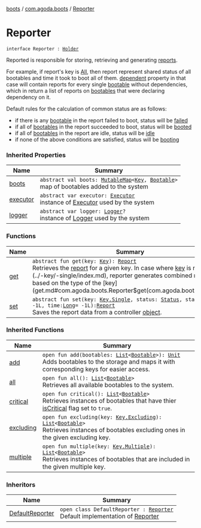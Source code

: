 [boots](../../index.md) / [com.agoda.boots](../index.md) / [Reporter](./index.md)

# Reporter

`interface Reporter : `[`Holder`](../-holder/index.md)

Reported is responsible for storing, retrieving and generating [reports](../-report/index.md).

For example, if report's key is [All](../-key/-all/index.md), then report represent
shared status of all bootables and time it took to boot all of them.
[dependent](../-report/dependent.md) property in that case will contain reports for every single
[bootable](../-bootable/index.md) without dependencies, which in return a list of reports on [bootables](../-bootable/index.md)
that were declaring dependency on it.

Default rules for the calculation of common status are as follows:

* if there is any [bootable](../-bootable/index.md) in the report failed to boot, status will be [failed](../-status/-failed/index.md)
* if all of [bootables](../-bootable/index.md) in the report succeeded to boot, status will be [booted](../-status/-booted/index.md)
* if all of [bootables](../-bootable/index.md) in the report are idle, status will be [idle](../-status/-idle/index.md)
* if none of the above conditions are satisfied, status will be [booting](../-status/-booting/index.md)

### Inherited Properties

| Name | Summary |
|---|---|
| [boots](../-holder/boots.md) | `abstract val boots: `[`MutableMap`](https://kotlinlang.org/api/latest/jvm/stdlib/kotlin.collections/-mutable-map/index.html)`<`[`Key`](../-key/index.md)`, `[`Bootable`](../-bootable/index.md)`>`<br>map of bootables added to the system |
| [executor](../-holder/executor.md) | `abstract var executor: `[`Executor`](../-executor/index.md)<br>instance of [Executor](../-executor/index.md) used by the system |
| [logger](../-holder/logger.md) | `abstract var logger: `[`Logger`](../-logger/index.md)`?`<br>instance of [Logger](../-logger/index.md) used by the system |

### Functions

| Name | Summary |
|---|---|
| [get](get.md) | `abstract fun get(key: `[`Key`](../-key/index.md)`): `[`Report`](../-report/index.md)<br>Retrieves the [report](../-report/index.md) for a given key. In case where [key](get.md#com.agoda.boots.Reporter$get(com.agoda.boots.Key)/key) is not [single](../-key/-single/index.md), reporter generates combined report based on the type of the [key](get.md#com.agoda.boots.Reporter$get(com.agoda.boots.Key)/key). |
| [set](set.md) | `abstract fun set(key: `[`Key.Single`](../-key/-single/index.md)`, status: `[`Status`](../-status/index.md)`, start: `[`Long`](https://kotlinlang.org/api/latest/jvm/stdlib/kotlin/-long/index.html)` = -1L, time: `[`Long`](https://kotlinlang.org/api/latest/jvm/stdlib/kotlin/-long/index.html)` = -1L): `[`Report`](../-report/index.md)<br>Saves the report data from a controller [object](../-boots/index.md). |

### Inherited Functions

| Name | Summary |
|---|---|
| [add](../-holder/add.md) | `open fun add(bootables: `[`List`](https://kotlinlang.org/api/latest/jvm/stdlib/kotlin.collections/-list/index.html)`<`[`Bootable`](../-bootable/index.md)`>): `[`Unit`](https://kotlinlang.org/api/latest/jvm/stdlib/kotlin/-unit/index.html)<br>Adds bootables to the storage and maps it with corresponding keys for easier access. |
| [all](../-holder/all.md) | `open fun all(): `[`List`](https://kotlinlang.org/api/latest/jvm/stdlib/kotlin.collections/-list/index.html)`<`[`Bootable`](../-bootable/index.md)`>`<br>Retrieves all available bootables to the system. |
| [critical](../-holder/critical.md) | `open fun critical(): `[`List`](https://kotlinlang.org/api/latest/jvm/stdlib/kotlin.collections/-list/index.html)`<`[`Bootable`](../-bootable/index.md)`>`<br>Retrieves instances of bootables that have thier [isCritical](../-bootable/is-critical.md) flag set to `true`. |
| [excluding](../-holder/excluding.md) | `open fun excluding(key: `[`Key.Excluding`](../-key/-excluding/index.md)`): `[`List`](https://kotlinlang.org/api/latest/jvm/stdlib/kotlin.collections/-list/index.html)`<`[`Bootable`](../-bootable/index.md)`>`<br>Retrieves instances of bootables excluding ones in the given excluding key. |
| [multiple](../-holder/multiple.md) | `open fun multiple(key: `[`Key.Multiple`](../-key/-multiple/index.md)`): `[`List`](https://kotlinlang.org/api/latest/jvm/stdlib/kotlin.collections/-list/index.html)`<`[`Bootable`](../-bootable/index.md)`>`<br>Retrieves instances of bootables that are included in the given multiple key. |

### Inheritors

| Name | Summary |
|---|---|
| [DefaultReporter](../../com.agoda.boots.impl/-default-reporter/index.md) | `open class DefaultReporter : `[`Reporter`](./index.md)<br>Default implementation of [Reporter](./index.md) |
